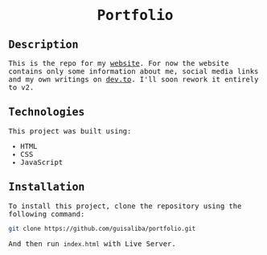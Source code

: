 <samp>
  
  <h1 align="center">
    Portfolio
  </h1>

## Description

This is the repo for my  [website](https://guisaliba.vercel.app). For now the website contains only some information about me, social media links and my own writings on [dev.to](https://dev.to/guisaliba). I'll soon rework it entirely to v2.

## Technologies

This project was built using:

- HTML
- CSS
- JavaScript

## Installation

To install this project, clone the repository using the following command:

``` bash
git clone https://github.com/guisaliba/portfolio.git
```

And then run `index.html` with Live Server.
</samp>
